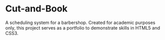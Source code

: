 # Cut-and-Book
A scheduling system for a barbershop.  Created for academic purposes only, this project serves as a portfolio to demonstrate skills in HTML5 and CSS3.
